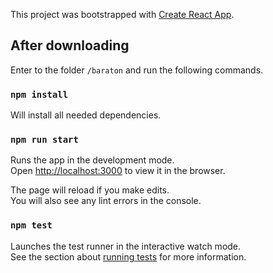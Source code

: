 This project was bootstrapped with [Create React App](https://github.com/facebook/create-react-app).

## After downloading
Enter to the folder `/baraton` and run the following commands.<br>

### `npm install`
Will install all needed dependencies.<br>


### `npm run start`

Runs the app in the development mode.<br>
Open [http://localhost:3000](http://localhost:3000) to view it in the browser.

The page will reload if you make edits.<br>
You will also see any lint errors in the console.

### `npm test`

Launches the test runner in the interactive watch mode.<br>
See the section about [running tests](https://facebook.github.io/create-react-app/docs/running-tests) for more information.
